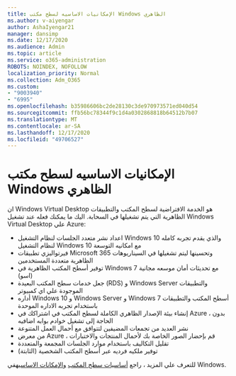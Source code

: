 ```yaml
---
title: الإمكانيات الاساسيه لسطح مكتب Windows الظاهري
ms.author: v-aiyengar
author: AshaIyengar21
manager: dansimp
ms.date: 12/17/2020
ms.audience: Admin
ms.topic: article
ms.service: o365-administration
ROBOTS: NOINDEX, NOFOLLOW
localization_priority: Normal
ms.collection: Adm_O365
ms.custom:
- "9003940"
- "6995"
ms.openlocfilehash: b35986606bc2de28130c3de970973571ed040d54
ms.sourcegitcommit: ffb56bc78344f9c1d4a0302868818b64512b7b07
ms.translationtype: MT
ms.contentlocale: ar-SA
ms.lasthandoff: 12/17/2020
ms.locfileid: "49706527"
---
```

# <a name="key-capabilities-of-windows-virtual-desktop"></a>الإمكانيات الاساسيه لسطح مكتب Windows الظاهري

ان Windows Virtual Desktop هو الخدمة الافتراضية لسطح المكتب والتطبيقات الظاهرية التي يتم تشغيلها في السحابة. اليك ما يمكنك فعله عند تشغيل Windows Virtual Desktop علي Azure:

- اعداد نشر متعدد الجلسات لنظام التشغيل Windows 10 والذي يقدم تجربه كامله لنظام التشغيل Windows 10 مع امكانيه التوسعة
- فيرتواليزي تطبيقات Microsoft 365 وتحسينها ليتم تشغيلها في السيناريوهات الظاهرية متعددة المستخدمين
- توفير أسطح المكتب الظاهرية في Windows 7 مع تحديثات أمان موسعه مجانية (اسو)
- جعل خدمات سطح المكتب البعيدة (RDS) و Windows Server والتطبيقات الموجودة علي اي كمبيوتر
- أداره Windows 10 و Windows Server و Windows 7 أسطح المكتب والتطبيقات باستخدام تجربه الاداره الموحدة
- إنشاء بيئة الإصدار الظاهري الكاملة لسطح المكتب في اشتراكك في Azure ، بدون الحاجة إلى تشغيل خوادم بوابه اضافيه
- نشر العديد من تجمعات المضيفين لتتوافق مع أحمال العمل المتنوعة
- من معرض Azure ، قم بإحضار الصور الخاصة بك لأحمال المنتجات والاختبارات
- تقليل التكاليف باستخدام موارد الجلسات المجمعة والمتعددة
- توفير ملكيه فرديه عبر أسطح المكتب الشخصية (الثابتة)

للتعرف علي المزيد ، راجع [أساسيات سطح المكتب](https://go.microsoft.com/fwlink/?linkid=2127033) [والإمكانات الاساسيه](https://go.microsoft.com/fwlink/?linkid=2127033)في Windows.

